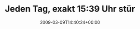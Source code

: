 ---
retweeted: false
source: <a href="http://twitter.com" rel="nofollow">Twitter Web Client</a>
entities:
  hashtags:
  - text: konspiration
    indices:
    - '73'
    - '86'
  - text: kde
    indices:
    - '87'
    - '91'
  symbols: []
  user_mentions: []
  urls: []
display_text_range:
- '0'
- '91'
favorite_count: '0'
id_str: '1300551567'
truncated: false
retweet_count: '0'
id: '1300551567'
created_at: Mon Mar 09 14:40:24 +0000 2009
favorited: false
full_text: 'Jeden Tag, exakt 15:39 Uhr stürzt mein Amarok ab. Auf die Minute genau.  #konspiration
  #kde'
lang: de
tags:
- konspiration
- kde
- pesos:twitter
date: '2009-03-09T14:40:24+00:00'
src: https://twitter.com/bascht/status/1300551567
original_url: https://twitter.com/bascht/status/1300551567
type: twitter_tweet
text: 'Jeden Tag, exakt 15:39 Uhr stürzt mein Amarok ab. Auf die Minute genau.  #konspiration
  #kde'
title: Jeden Tag, exakt 15:39 Uhr stür

---